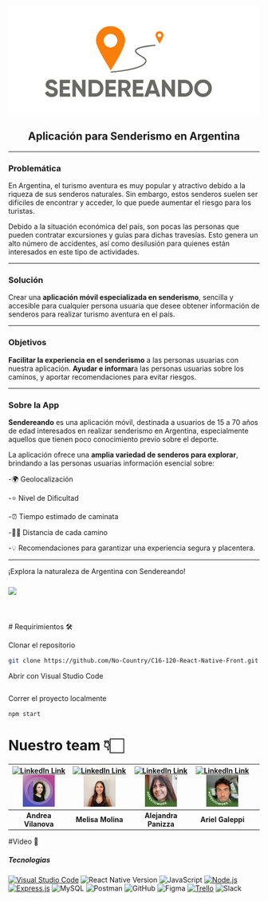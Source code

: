 
  <p align="center"> 
    <img src ="https://github.com/No-Country/C16-120-React-Native-Front/blob/main/assets/Logo.png">
      </p>
  <h2 align="center"> Aplicación para Senderismo en Argentina </h2>



---

<h3> Problemática </h3>

En Argentina, el turismo aventura es muy popular y atractivo debido a la riqueza de sus senderos naturales. Sin embargo, estos senderos suelen ser difíciles de encontrar y acceder, lo que puede aumentar el riesgo para los turistas.

Debido a la situación económica del país, son pocas las personas que pueden contratar excursiones y guías para dichas travesías. Esto genera un alto número de accidentes, así como desilusión para quienes están interesados en este tipo de actividades.

---

<h3> Solución  </h3>

Crear una **aplicación móvil especializada en senderismo**, sencilla y accesible para cualquier persona usuaria que desee obtener información de senderos para realizar turismo aventura en el país.

---

<h3> Objetivos  </h3>

**Facilitar la experiencia en el senderismo** a las personas usuarias con nuestra aplicación.
**Ayudar e informar**a las personas usuarias sobre los caminos, y aportar recomendaciones para evitar riesgos.

---

<h3> Sobre la App </h3>

**Sendereando** es una aplicación móvil, destinada a usuarios de 15 a 70 años de edad interesados en realizar senderismo en Argentina, especialmente aquellos que tienen poco conocimiento previo sobre el deporte.

La aplicación ofrece una **amplia variedad de senderos para explorar**, brindando a las personas usuarias información esencial sobre:

-🌍 Geolocalización

-⭐️ Nivel de Dificultad

-⏰ Tiempo estimado de caminata

-🚶‍♂️ Distancia de cada camino

-💡 Recomendaciones para garantizar una experiencia segura y placentera.

---

¡Explora la naturaleza de Argentina con Sendereando!

  <h3 align="left">
   <img src="https://img.shields.io/badge/STATUS-EN%20DESAROLLO-green"></h3>
    


<br>
<br>
# Requirimientos 🛠️


Clonar el repositorio
```sh
git clone https://github.com/No-Country/C16-120-React-Native-Front.git
```
Abrir con Visual Studio Code


```tipear el comando npm i , para bajar las dependencias
```
Correr el proyecto localmente
```
npm start
```






# Nuestro team 👇🏻

|[ ![](https://img.shields.io/badge/linkedin%20-%230077B5.svg?&style=for-the-badge&logo=linkedin&logoColor=white 'LinkedIn Link')](http://linkedin.com/in/andrea-vilanova-graphic-designer-12963228a)  <img src="https://github.com/No-Country/C16-120-React-Native-Front/blob/main/1698318017602.jpeg" width=64>| [ ![](https://img.shields.io/badge/linkedin%20-%230077B5.svg?&style=for-the-badge&logo=linkedin&logoColor=white 'LinkedIn Link')](http://linkedin.com/in/melisa-molina-559593145) <img src="https://github.com/No-Country/C16-120-React-Native-Front/blob/main/1706556486292.jpeg" width=64>|   [ ![](https://img.shields.io/badge/linkedin%20-%230077B5.svg?&style=for-the-badge&logo=linkedin&logoColor=white 'LinkedIn Link')](http://linkedin.com/in/alejandra-carla-panizza)  <img src="https://github.com/No-Country/C16-120-React-Native-Front/blob/main/1693237604423.jpeg" width=64>  |    [ ![](https://img.shields.io/badge/linkedin%20-%230077B5.svg?&style=for-the-badge&logo=linkedin&logoColor=white 'LinkedIn Link')](http://linkedin.com/in/ariel-galeppi-8371701ab) <img src="https://github.com/No-Country/C16-120-React-Native-Front/blob/main/1709562899018.jpeg" width=64> | |
:-:|:-:|:-:|:-:|:-:|
| **Andrea Vilanova**  | **Melisa Molina**  | **Alejandra Panizza**  | **Ariel Galeppi**  


 
 
    
  
 


#Video 🎥





<h5> Tecnologias  </h5>

[![Visual Studio Code](https://img.shields.io/badge/Visual_Studio_Code-Editor-orange?logo=visual-studio-code&style=flat-square)](https://code.visualstudio.com/)
![React Native Version](https://img.shields.io/badge/React_Native-v0.64.2-blue?logo=react&style=flat-square)
![JavaScript](https://img.shields.io/badge/JavaScript-ES6-yellow?logo=javascript&style=flat-square)
[![Node.js](https://img.shields.io/badge/Node.js-v14.18.1-green?logo=node.js&style=flat-square)](https://nodejs.org/)
[![Express.js](https://img.shields.io/badge/Express.js-v4.17.1-blue?logo=node.js&style=flat-square)](https://expressjs.com/)
![MySQL](https://img.shields.io/badge/MySQL-8.0-blue?logo=mysql&style=flat-square)
![Postman](https://img.shields.io/badge/Postman-Perfil-orange?logo=postman&style=flat-square)
![GitHub](https://img.shields.io/badge/GitHub-lightgrey?logo=github&style=flat-square)
![Figma](https://img.shields.io/badge/Figma-Design-orange?logo=figma&style=flat-square)
[![Trello](https://img.shields.io/badge/Trello-Docs-blue?logo=trello&style=flat-square)](https://help.trello.com/)
![Slack](https://img.shields.io/badge/Slack-purple?logo=slack&style=flat-square)





